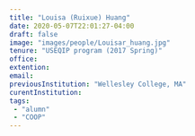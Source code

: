 ```yaml
---
title: "Louisa (Ruixue) Huang"
date: 2020-05-07T22:01:27-04:00
draft: false
image: "images/people/Louisar_huang.jpg"
tenure: "USEQIP program (2017 Spring)"
office:
extention:
email:
previousInstitution: "Wellesley College, MA"
curentInstitution: 
tags: 
 - "alumn"
 - "COOP"
---
```


